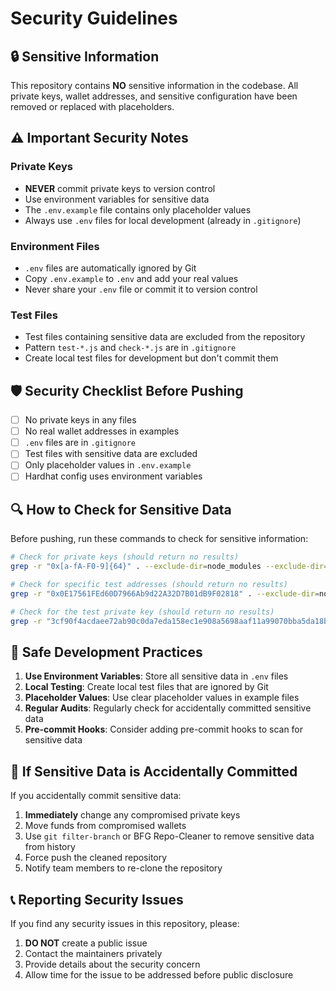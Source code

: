 # Security Guidelines

## 🔒 Sensitive Information

This repository contains **NO** sensitive information in the codebase. All private keys, wallet addresses, and sensitive configuration have been removed or replaced with placeholders.

## ⚠️ Important Security Notes

### Private Keys
- **NEVER** commit private keys to version control
- Use environment variables for sensitive data
- The `.env.example` file contains only placeholder values
- Always use `.env` files for local development (already in `.gitignore`)

### Environment Files
- `.env` files are automatically ignored by Git
- Copy `.env.example` to `.env` and add your real values
- Never share your `.env` file or commit it to version control

### Test Files
- Test files containing sensitive data are excluded from the repository
- Pattern `test-*.js` and `check-*.js` are in `.gitignore`
- Create local test files for development but don't commit them

## 🛡️ Security Checklist Before Pushing

- [ ] No private keys in any files
- [ ] No real wallet addresses in examples
- [ ] `.env` files are in `.gitignore`
- [ ] Test files with sensitive data are excluded
- [ ] Only placeholder values in `.env.example`
- [ ] Hardhat config uses environment variables

## 🔍 How to Check for Sensitive Data

Before pushing, run these commands to check for sensitive information:

```bash
# Check for private keys (should return no results)
grep -r "0x[a-fA-F0-9]{64}" . --exclude-dir=node_modules --exclude-dir=.git --exclude-dir=build

# Check for specific test addresses (should return no results)
grep -r "0x0E17561FEd60D7966Ab9d22A32D7B01dB9F02818" . --exclude-dir=node_modules --exclude-dir=.git --exclude-dir=build

# Check for the test private key (should return no results)
grep -r "3cf90f4acdaee72ab90c0da7eda158ec1e908a5698aaf11a99070bba5da18b17" . --exclude-dir=node_modules --exclude-dir=.git --exclude-dir=build
```

## 📝 Safe Development Practices

1. **Use Environment Variables**: Store all sensitive data in `.env` files
2. **Local Testing**: Create local test files that are ignored by Git
3. **Placeholder Values**: Use clear placeholder values in example files
4. **Regular Audits**: Regularly check for accidentally committed sensitive data
5. **Pre-commit Hooks**: Consider adding pre-commit hooks to scan for sensitive data

## 🚨 If Sensitive Data is Accidentally Committed

If you accidentally commit sensitive data:

1. **Immediately** change any compromised private keys
2. Move funds from compromised wallets
3. Use `git filter-branch` or BFG Repo-Cleaner to remove sensitive data from history
4. Force push the cleaned repository
5. Notify team members to re-clone the repository

## 📞 Reporting Security Issues

If you find any security issues in this repository, please:

1. **DO NOT** create a public issue
2. Contact the maintainers privately
3. Provide details about the security concern
4. Allow time for the issue to be addressed before public disclosure
